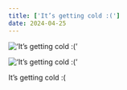 ```yaml
---
title: ['It’s getting cold :(']
date: 2024-04-25
---
```


![‘It’s getting cold :(’](/240425_its-getting-cold_0.jpg)

![‘It’s getting cold :(’](/240425_its-getting-cold_1.jpg)

It’s getting cold :(
